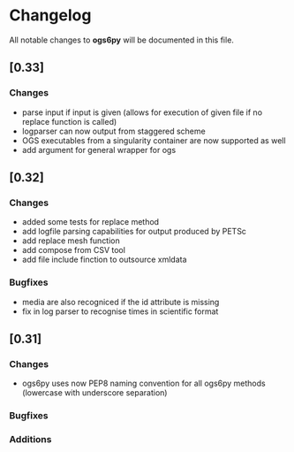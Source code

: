 # Changelog

All notable changes to **ogs6py** will be documented in this file.

## [0.33]

### Changes
* parse input if input is given (allows for execution of given file if no replace function is called)
* logparser can now output from staggered scheme
* OGS executables from a singularity container are now supported as well
* add argument for general wrapper for ogs

## [0.32]

### Changes
* added some tests for replace method
* add logfile parsing capabilities for output produced by PETSc
* add replace mesh function
* add compose from CSV tool
* add file include finction to outsource xmldata

### Bugfixes
* media are also recogniced if the id attribute is missing
* fix in log parser to recognise times in scientific format

## [0.31]

### Changes
* ogs6py uses now PEP8 naming convention for all ogs6py methods (lowercase with underscore separation)

### Bugfixes

### Additions

